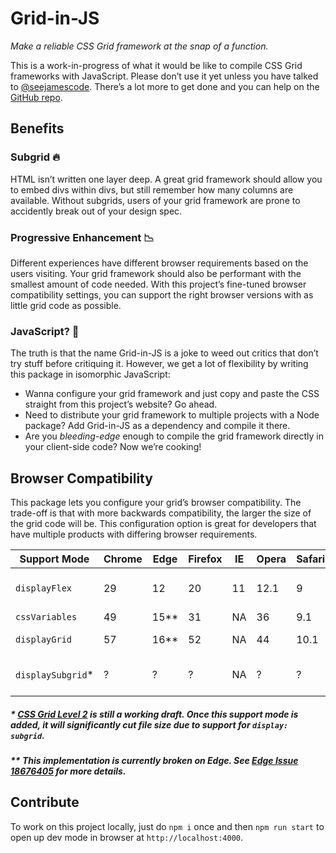 # Grid-in-JS

_Make a reliable CSS Grid framework at the snap of a function._

This is a work-in-progress of what it would be like to compile CSS Grid frameworks with JavaScript. Please don’t use it yet unless you have talked to [@seejamescode](https://twitter.com/seejamescode). There’s a lot more to get done and you can help on the [GitHub repo](https://github.com/seejamescode/grid-in-js).

## Benefits

### Subgrid 🔥

HTML isn’t written one layer deep. A great grid framework should allow you to embed divs within divs, but still remember how many columns are available. Without subgrids, users of your grid framework are prone to accidently break out of your design spec.

### Progressive Enhancement 📉

Different experiences have different browser requirements based on the users visiting. Your grid framework should also be performant with the smallest amount of code needed. With this project’s fine-tuned browser compatibility settings, you can support the right browser versions with as little grid code as possible.

### JavaScript? 🤔

The truth is that the name Grid-in-JS is a joke to weed out critics that don’t try stuff before critiquing it. However, we get a lot of flexibility by writing this package in isomorphic JavaScript:

- Wanna configure your grid framework and just copy and paste the CSS straight from this project’s website? Go ahead.
- Need to distribute your grid framework to multiple projects with a Node package? Add Grid-in-JS as a dependency and compile it there.
- Are you _bleeding-edge_ enough to compile the grid framework directly in your client-side code? Now we’re cooking!

## Browser Compatibility

This package lets you configure your grid’s browser compatibility. The trade-off is that with more backwards compatibility, the larger the size of the grid code will be. This configuration option is great for developers that have multiple products with differing browser requirements.

| Support Mode       | Chrome | Edge   | Firefox | IE  | Opera | Safari |                     |                                                                                           |
| ------------------ | ------ | ------ | ------- | --- | ----- | ------ | ------------------- | ----------------------------------------------------------------------------------------- |
| `displayFlex`      | 29     | 12     | 20      | 11  | 12.1  | 9      | Work-in-Progress    | [Details](https://developer.mozilla.org/en-US/docs/Web/CSS/display#Browser_compatibility) |
| `cssVariables`     | 49     | 15\*\* | 31      | NA  | 36    | 9.1    | Available           | [Details](https://developer.mozilla.org/en-US/docs/Web/CSS/var#Browser_compatibility)     |
| `displayGrid`      | 57     | 16\*\* | 52      | NA  | 44    | 10.1   | Available (Default) | [Details](https://developer.mozilla.org/en-US/docs/Web/CSS/display#Browser_compatibility) |
| `displaySubgrid`\* | ?      | ?      | ?       | NA  | ?     | ?      | Work-in-Progress    | [Details](https://developer.mozilla.org/en-US/docs/Web/CSS/display#Browser_compatibility) |

##### \* [CSS Grid Level 2](https://developer.mozilla.org/en-US/docs/Web/CSS/CSS_Grid_Layout/Basic_Concepts_of_Grid_Layout#grid) is still a working draft. Once this support mode is added, it will significantly cut file size due to support for `display: subgrid`.

##### \*\* This implementation is currently broken on Edge. See [Edge Issue 18676405](https://developer.microsoft.com/en-us/microsoft-edge/platform/issues/18676405/) for more details.

## Contribute

To work on this project locally, just do `npm i` once and then `npm run start` to open up dev mode in browser at `http://localhost:4000`.
